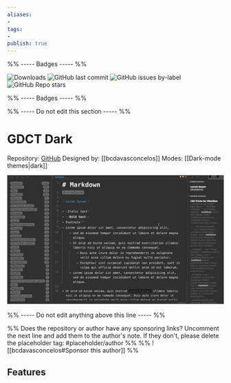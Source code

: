 ```yaml
---
aliases:
- 
tags: 
- 
publish: true
---
```


%% ----- Badges ----- %%

![Downloads](https://img.shields.io/badge/downloads-528-573E7A?style=for-the-badge&logo=)
![GitHub last commit](https://img.shields.io/github/last-commit/bcdavasconcelos/Obsidian-GDCT_Dark?color=573E7A&label=last%20update&logo=github&style=for-the-badge)
![GitHub issues by-label](https://img.shields.io/github/issues/bcdavasconcelos/Obsidian-GDCT_Dark/help%20wanted?color=573E7A&logo=github&style=for-the-badge) 
![GitHub Repo stars](https://img.shields.io/github/stars/bcdavasconcelos/Obsidian-GDCT_Dark?color=573E7A&logo=github&style=for-the-badge)

%% ----- Badges ----- %%

%% ----- Do not edit this section ----- %%

# GDCT Dark

Repository: [GitHub](https://github.com/bcdavasconcelos/Obsidian-GDCT_Dark)
Designed by: [[bcdavasconcelos]]
Modes: [[Dark-mode themes|dark]]



![screenshot](https://github.com/bcdavasconcelos/Obsidian-GDCT_Dark/raw/master/gdct.png)

%% ----- Do not edit anything above this line ----- %% 

%% Does the repository or author have any sponsoring links? Uncomment the next line and add them to the author's note. If they don't, please delete the placeholder tag: #placeholder/author %%
%% ![[bcdavasconcelos#Sponsor this author]] %%


## Features


